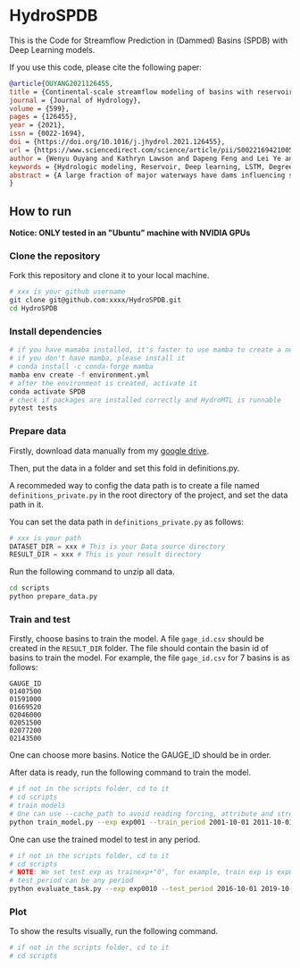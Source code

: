 <!--
 * @Author: Wenyu Ouyang
 * @Date: 2023-04-20 11:52:37
 * @LastEditTime: 2023-04-20 23:02:54
 * @LastEditors: Wenyu Ouyang
 * @Description: README.md for HydroSPDB
 * @FilePath: /HydroSPDB/README.md
 * Copyright (c) 2023-2024 Wenyu Ouyang. All rights reserved.
-->
# HydroSPDB

This is the Code for Streamflow Prediction in (Dammed) Basins (SPDB) with Deep Learning models.

If you use this code, please cite the following paper:

```BibTeX
@article{OUYANG2021126455,
title = {Continental-scale streamflow modeling of basins with reservoirs: Towards a coherent deep-learning-based strategy},
journal = {Journal of Hydrology},
volume = {599},
pages = {126455},
year = {2021},
issn = {0022-1694},
doi = {https://doi.org/10.1016/j.jhydrol.2021.126455},
url = {https://www.sciencedirect.com/science/article/pii/S0022169421005023},
author = {Wenyu Ouyang and Kathryn Lawson and Dapeng Feng and Lei Ye and Chi Zhang and Chaopeng Shen},
keywords = {Hydrologic modeling, Reservoir, Deep learning, LSTM, Degree of regulation},
abstract = {A large fraction of major waterways have dams influencing streamflow, which must be accounted for in large-scale hydrologic modeling. However, daily streamflow prediction for basins with dams is challenging for various modeling approaches, especially at large scales. Here we examined which types of dammed basins could be well represented by long short-term memory (LSTM) models using readily-available information, and delineated the remaining challenges. We analyzed data from 3557 basins (83% dammed) over the contiguous United States and noted strong impacts of reservoir purposes, degree of regulation (dor), and diversion on streamflow modeling. While a model trained on a widely-used reference-basin dataset performed poorly for non-reference basins, the model trained on the whole dataset presented a median Nash-Sutcliffe efficiency coefficient (NSE) of 0.74. The zero-dor, small-dor (with storage of approximately a month of average streamflow or less), and large-dor basins were found to have distinct behaviors, so migrating models between categories yielded catastrophic results, which means we must not treat small-dor basins as reference ones. However, training with pooled data from different sets yielded optimal median NSEs of 0.72, 0.79, and 0.64 for these respective groups, noticeably stronger than existing models. These results support a coherent modeling strategy where smaller dams (storing about a month of average streamflow or less) are modeled implicitly as part of basin rainfall-runoff processes; then, large-dor reservoirs of certain types can be represented explicitly. However, dammed basins must be present in the training dataset. Future work should examine separate modeling of large reservoirs for fire protection and irrigation, hydroelectric power generation, and flood control.}
}
```

## How to run

**Notice: ONLY tested in an "Ubuntu" machine with NVIDIA GPUs**

### Clone the repository

Fork this repository and clone it to your local machine.

```bash
# xxx is your github username
git clone git@github.com:xxxx/HydroSPDB.git
cd HydroSPDB
```

### Install dependencies

```bash
# if you have mamaba installed, it's faster to use mamba to create a new environment than conda
# if you don't have mamba, please install it
# conda install -c conda-forge mamba
mamba env create -f environment.yml
# after the environment is created, activate it
conda activate SPDB
# check if packages are installed correctly and HydroMTL is runnable
pytest tests
```

### Prepare data

Firstly, download data manually from my [google drive](https://drive.google.com/drive/folders/1MA5HKTa2e6ZCWIoTQkLMBmREpz6QjVDH?usp=share_link).

Then, put the data in a folder and set this fold in definitions.py.
 
A recommeded way to config the data path is to create a file named `definitions_private.py` in the root directory of the project, and set the data path in it.

You can set the data path in `definitions_private.py` as follows:

```python
# xxx is your path
DATASET_DIR = xxx # This is your Data source directory
RESULT_DIR = xxx # This is your result directory
```

Run the following command to unzip all data.

```bash
cd scripts
python prepare_data.py
```

### Train and test

Firstly, choose basins to train the model. A file `gage_id.csv` should be created in the `RESULT_DIR` folder. The file should contain the basin id of basins to train the model. For example, the file `gage_id.csv` for 7 basins is as follows:

```csv
GAUGE_ID
01407500
01591000
01669520
02046000
02051500
02077200
02143500
```

One can choose more basins. Notice the GAUGE_ID should be in order.


After data is ready, run the following command to train the model.

```bash
# if not in the scripts folder, cd to it
# cd scripts
# train models
# One can use --cache_path to avoid reading forcing, attribute and streamflow data again. cache_path is the directory to save forcing, attribute and streamflow data.
python train_model.py --exp exp001 --train_period 2001-10-01 2011-10-01 --test_period 2011-10-01 2016-10-01 --ctx 0 --random 1234
```

One can use the trained model to test in any period.

```bash
# if not in the scripts folder, cd to it
# cd scripts
# NOTE: We set test exp as trainexp+"0", for example, train exp is exp001, then, test exp is exp0010
# test_period can be any period
python evaluate_task.py --exp exp0010 --test_period 2016-10-01 2019-10-01 --cache_path /your/path/to/cache_directory_for_attributes_forcings_targets/or/None --weight_path /your/path/to/trained_model_pth_file
```

### Plot

To show the results visually, run the following command.

```bash
# if not in the scripts folder, cd to it
# cd scripts

```